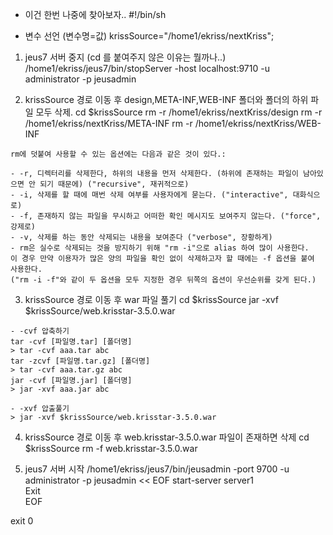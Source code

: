 
- 이건 한번 나중에 찾아보자..
#!/bin/sh  

- 변수 선언 (변수명=값)
krissSource="/home1/ekriss/nextKriss";

1. jeus7 서버 중지 (cd 를 붙여주지 않은 이유는 뭘까나..)
/home1/ekriss/jeus7/bin/stopServer -host localhost:9710 -u administrator -p jeusadmin  

2. krissSource 경로 이동 후 design,META-INF,WEB-INF 폴더와 폴더의 하위 파일 모두 삭제.
cd $krissSource
rm -r /home1/ekriss/nextKriss/design
rm -r /home1/ekriss/nextKriss/META-INF
rm -r /home1/ekriss/nextKriss/WEB-INF

~~~
rm에 덧붙여 사용할 수 있는 옵션에는 다음과 같은 것이 있다.:

- -r, 디렉터리를 삭제한다, 하위의 내용을 먼저 삭제한다. (하위에 존재하는 파일이 남아있으면 안 되기 때문에) ("recursive", 재귀적으로)  
- -i, 삭제를 할 때에 매번 삭제 여부를 사용자에게 묻는다. ("interactive", 대화식으로)  
- -f, 존재하지 않는 파일을 무시하고 어떠한 확인 메시지도 보여주지 않는다. ("force", 강제로)  
- -v, 삭제를 하는 동안 삭제되는 내용을 보여준다 ("verbose", 장황하게)  
- rm은 실수로 삭제되는 것을 방지하기 위해 "rm -i"으로 alias 하여 많이 사용한다.  
이 경우 만약 이용자가 많은 양의 파일을 확인 없이 삭제하고자 할 때에는 -f 옵션을 붙여 사용한다.  
("rm -i -f"와 같이 두 옵션을 모두 지정한 경우 뒤쪽의 옵션이 우선순위를 갖게 된다.)  
~~~

3. krissSource 경로 이동 후 war 파일 풀기
cd $krissSource
jar -xvf $krissSource/web.krisstar-3.5.0.war
~~~
- -cvf 압축하기  
tar -cvf [파일명.tar] [폴더명]  
> tar -cvf aaa.tar abc  
tar -zcvf [파일명.tar.gz] [폴더명]  
> tar -cvf aaa.tar.gz abc  
jar -cvf [파일명.jar] [폴더명]  
> jar -xvf aaa.jar abc  

- -xvf 압출풀기  
> jar -xvf $krissSource/web.krisstar-3.5.0.war
~~~

4. krissSource 경로 이동 후 web.krisstar-3.5.0.war 파일이 존재하면 삭제
cd $krissSource
rm -f web.krisstar-3.5.0.war

5. jeus7 서버 시작
/home1/ekriss/jeus7/bin/jeusadmin -port 9700 -u administrator -p jeusadmin << EOF
start-server server1  
Exit  
EOF  

exit 0  
